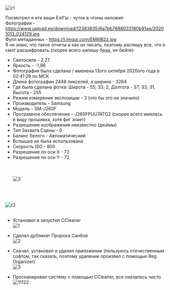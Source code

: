 ![z1](https://user-images.githubusercontent.com/70691206/96337131-56f10000-108d-11eb-88a3-a693bc70303c.png)


Посмотрел я ети ваши Exif'ы - чуток в чтоны наложил  
Фотография - https://www.upload.ee/download/12383835/6a7bb7688033180b91ae/20201013_024129.jpg  
Фулл метаданных - https://i.imgur.com/EM6jB2z.jpg  
Я не знаю, что такое отчеты и как их писать, поэтому распишу все, что я смог расшифровать (скорее всего напишу бруд, не бейте):  
- Светосила - 2,27  
- Яркость - -1,86  
- Фотография была сделана / именена 13ого октября 2020ого года в 02:41:29 по МСК  
- Длина фотографии 2448 пикселей, а ширина - 3264  
- Где была сделана фотка: Широта - 55; 33; 2, Долгота - 37; 33; 31, Высота - 255  
- Режим измерения экспозиции - 3 (что бы это ни значило)  
- Производитель - Samsung  
- Модель - SM-J260F  
- Програмное обеспечение - J260FPUU7ATG2 (скорее всего имелась в виду прошивка, хотя фиг знает)  
- Разрешение изображения неизвестно (дюймы)  
- Тип Захвата Сцены - 0  
- Баланс белого - Автоматический  
- Вспышка не была использована  
- Скорость ISO - 800  
- Разрешение по оси X - 72  
- Разрешение по оси Y - 72  
   
   
   
![3](https://user-images.githubusercontent.com/70691206/96512955-f5d25380-1269-11eb-9ecf-17b7ff60d361.jpg)  
  
   
   
   
![z2](https://user-images.githubusercontent.com/70691206/96337194-c2d36880-108d-11eb-90c2-c4a52237af63.png)
   
   
- Установил и запустил CCleaner  
![1](https://user-images.githubusercontent.com/70691206/96319658-fd4eee00-1018-11eb-9325-8898d14b97f8.gif)  
  
- Сделал дубликат Пророка Санбоя  
![2](https://user-images.githubusercontent.com/70691206/96337306-d3d0a980-108e-11eb-8903-87a1f5ca6ac3.gif)
  
- Скачал, установил и удалил приложение (пользуюсь отечественным софтом, так сказать, поэтому удаление произвел с помощью Reg Organizer)  
![3](https://user-images.githubusercontent.com/70691206/96321306-a13a9880-101d-11eb-9a76-5533d3de7047.gif)  
  
- Просканировал систему с помощью CCleaner, все оказалось чисто
![11122](https://user-images.githubusercontent.com/70691206/96339776-58c3bf00-109f-11eb-83c3-baab71aea9b3.gif)



